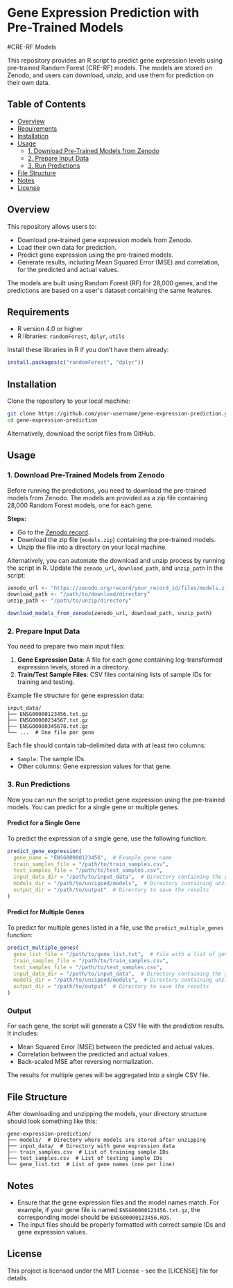 
# Gene Expression Prediction with Pre-Trained Models
#CRE-RF Models

This repository provides an R script to predict gene expression levels using pre-trained Random Forest (CRE-RF) models. The models are stored on Zenodo, and users can download, unzip, and use them for prediction on their own data.

## Table of Contents

- [Overview](#overview)
- [Requirements](#requirements)
- [Installation](#installation)
- [Usage](#usage)
  - [1. Download Pre-Trained Models from Zenodo](#1-download-pre-trained-models-from-zenodo)
  - [2. Prepare Input Data](#2-prepare-input-data)
  - [3. Run Predictions](#3-run-predictions)
- [File Structure](#file-structure)
- [Notes](#notes)
- [License](#license)

## Overview

This repository allows users to:
- Download pre-trained gene expression models from Zenodo.
- Load their own data for prediction.
- Predict gene expression using the pre-trained models.
- Generate results, including Mean Squared Error (MSE) and correlation, for the predicted and actual values.

The models are built using Random Forest (RF) for 28,000 genes, and the predictions are based on a user's dataset containing the same features.

## Requirements

- R version 4.0 or higher
- R libraries: `randomForest`, `dplyr`, `utils`

Install these libraries in R if you don’t have them already:

```r
install.packages(c("randomForest", "dplyr"))
```

## Installation

Clone the repository to your local machine:

```bash
git clone https://github.com/your-username/gene-expression-prediction.git
cd gene-expression-prediction
```

Alternatively, download the script files from GitHub.

## Usage

### 1. Download Pre-Trained Models from Zenodo

Before running the predictions, you need to download the pre-trained models from Zenodo. The models are provided as a zip file containing 28,000 Random Forest models, one for each gene.

**Steps:**
- Go to the [Zenodo record](https://zenodo.org/records/13945441).
- Download the zip file (`models.zip`) containing the pre-trained models.
- Unzip the file into a directory on your local machine.

Alternatively, you can automate the download and unzip process by running the script in R. Update the `zenodo_url`, `download_path`, and `unzip_path` in the script:

```r
zenodo_url <- "https://zenodo.org/record/your_record_id/files/models.zip"  # Replace with actual Zenodo URL
download_path <- "/path/to/download/directory"
unzip_path <- "/path/to/unzip/directory"

download_models_from_zenodo(zenodo_url, download_path, unzip_path)
```

### 2. Prepare Input Data

You need to prepare two main input files:
1. **Gene Expression Data**: A file for each gene containing log-transformed expression levels, stored in a directory.
2. **Train/Test Sample Files**: CSV files containing lists of sample IDs for training and testing.

Example file structure for gene expression data:

```
input_data/
├── ENSG00000123456.txt.gz
├── ENSG00000234567.txt.gz
├── ENSG00000345678.txt.gz
└── ...  # One file per gene
```

Each file should contain tab-delimited data with at least two columns:
- `Sample`: The sample IDs.
- Other columns: Gene expression values for that gene.

### 3. Run Predictions

Now you can run the script to predict gene expression using the pre-trained models. You can predict for a single gene or multiple genes.

#### Predict for a Single Gene

To predict the expression of a single gene, use the following function:

```r
predict_gene_expression(
  gene_name = "ENSG00000123456",  # Example gene name
  train_samples_file = "/path/to/train_samples.csv",
  test_samples_file = "/path/to/test_samples.csv",
  input_data_dir = "/path/to/input_data",  # Directory containing the gene files
  models_dir = "/path/to/unzipped/models",  # Directory containing unzipped models
  output_dir = "/path/to/output"  # Directory to save the results
)
```

#### Predict for Multiple Genes

To predict for multiple genes listed in a file, use the `predict_multiple_genes` function:

```r
predict_multiple_genes(
  gene_list_file = "/path/to/gene_list.txt",  # File with a list of gene names (one gene per line)
  train_samples_file = "/path/to/train_samples.csv",
  test_samples_file = "/path/to/test_samples.csv",
  input_data_dir = "/path/to/input_data",  # Directory containing the gene files
  models_dir = "/path/to/unzipped/models",  # Directory containing unzipped models
  output_dir = "/path/to/output"  # Directory to save the results
)
```

### Output

For each gene, the script will generate a CSV file with the prediction results. It includes:
- Mean Squared Error (MSE) between the predicted and actual values.
- Correlation between the predicted and actual values.
- Back-scaled MSE after reversing normalization.

The results for multiple genes will be aggregated into a single CSV file.

## File Structure

After downloading and unzipping the models, your directory structure should look something like this:

```
gene-expression-prediction/
├── models/  # Directory where models are stored after unzipping
├── input_data/  # Directory with gene expression data
├── train_samples.csv  # List of training sample IDs
├── test_samples.csv  # List of testing sample IDs
└── gene_list.txt  # List of gene names (one per line)
```

## Notes

- Ensure that the gene expression files and the model names match. For example, if your gene file is named `ENSG00000123456.txt.gz`, the corresponding model should be `ENSG00000123456.RDS`.
- The input files should be properly formatted with correct sample IDs and gene expression values.

## License

This project is licensed under the MIT License - see the [LICENSE] file for details.
